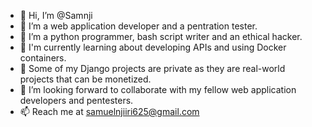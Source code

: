 - 👋 Hi, I’m @Samnji
- 👀 I’m a web application developer and a pentration tester.
- 💞️ I’m a python programmer, bash script writer and an ethical hacker.
- 💼 I'm currently learning about developing APIs and using Docker containers.
- 🏢 Some of my Django projects are private as they are real-world projects that can be monetized.
- 🌱 I’m looking forward to collaborate with my fellow web application developers and pentesters.
- 📫 Reach me at samuelnjiiri625@gmail.com

<!---
Samnji/Samnji is a ✨ special ✨ repository because its `README.md` (this file) appears on your GitHub profile.
You can click the Preview link to take a look at your changes.
--->
